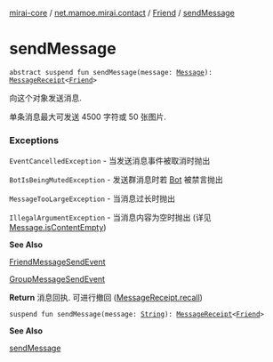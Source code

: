 [mirai-core](../../index.md) / [net.mamoe.mirai.contact](../index.md) / [Friend](index.md) / [sendMessage](./send-message.md)

# sendMessage

`abstract suspend fun sendMessage(message: `[`Message`](../../net.mamoe.mirai.message.data/-message/index.md)`): `[`MessageReceipt`](../../net.mamoe.mirai.message/-message-receipt/index.md)`<`[`Friend`](index.md)`>`

向这个对象发送消息.

单条消息最大可发送 4500 字符或 50 张图片.

### Exceptions

`EventCancelledException` - 当发送消息事件被取消时抛出

`BotIsBeingMutedException` - 发送群消息时若 [Bot](../../net.mamoe.mirai/-bot/index.md) 被禁言抛出

`MessageTooLargeException` - 当消息过长时抛出

`IllegalArgumentException` - 当消息内容为空时抛出 (详见 [Message.isContentEmpty](#))

**See Also**

[FriendMessageSendEvent](../../net.mamoe.mirai.event.events/-message-send-event/-friend-message-send-event/index.md)

[GroupMessageSendEvent](../../net.mamoe.mirai.event.events/-message-send-event/-group-message-send-event/index.md)

**Return**
消息回执. 可进行撤回 ([MessageReceipt.recall](#))

`suspend fun sendMessage(message: `[`String`](https://kotlinlang.org/api/latest/jvm/stdlib/kotlin/-string/index.html)`): `[`MessageReceipt`](../../net.mamoe.mirai.message/-message-receipt/index.md)`<`[`Friend`](index.md)`>`

**See Also**

[sendMessage](../-user/send-message.md)

